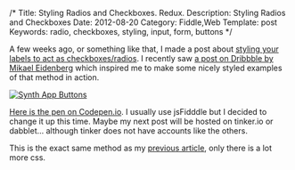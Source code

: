 /*
Title: Styling Radios and Checkboxes. Redux.
Description: Styling Radios and Checkboxes
Date: 2012-08-20
Category: Fiddle,Web
Template: post
Keywords: radio, checkboxes, styling, input, form, buttons
*/

A few weeks ago, or something like that, I made a post about [styling your labels to act as checkboxes/radios](http://ohdoylerules.com/web/radio-checkboxes/ "Styling radio and checkbox inputs"). I recently saw [a post on Dribbble by Mikael Eidenberg](http://dribbble.com/shots/693245-Untitled-iPhone-synth-app-waveforms "Synth App by Mikael Eidenberg") which inspired me to make some nicely styled examples of that method in action.


<div class="center">
  <a href="http://codepen.io/james2doyle/pen/AKblD" title="Synth App Buttons" target="_blank">
    <img src="http://ohdoylerules.com/content/images/Synth-App-Buttons-·-CodePen11.png" alt="Synth App Buttons">
  </a>
</div>

[Here is the pen on Codepen.io](http://codepen.io/james2doyle/pen/AKblD "Synth App Buttons - Codepen.io"). I usually use jsFidddle but I decided to change it up this time. Maybe my next post will be hosted on tinker.io or dabblet... although tinker does not have accounts like the others.

This is the exact same method as my [previous article](http://ohdoylerules.com/web/radio-checkboxes/ "Styling radio and checkbox inputs"), only there is a lot more css.
